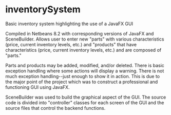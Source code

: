 # inventorySystem
Basic inventory system highlighting the use of a JavaFX GUI

Compiled in Netbeans 8.2 with corresponding versions of JavaFX and SceneBuilder.
Allows user to enter new "parts" with various characteristics (price, current inventory levels, etc.) and "products"
that have characteristics (price, current inventory levels, etc.) and are composed of "parts."

Parts and products may be added, modified, and/or deleted. There is basic exception handling where some actions will 
display a warning. There is not much exception handling--just enough to show it in action. This is due to the
major point of the project which was to construct a professional and functioning GUI using JavaFX.

SceneBuilder was used to build the graphical aspect of the GUI. The source code is divided into "controller" 
classes for each screen of the GUI and the source files that control the backend functions.
